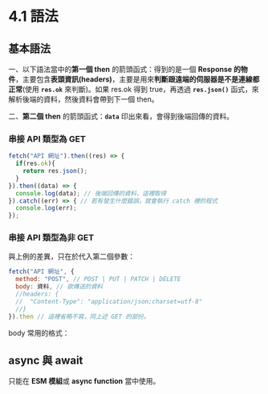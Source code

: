 # 4.1 語法

## 基本語法

一、以下語法當中的**第一個 then** 的箭頭函式：得到的是一個 **Response 的物件**，主要包含**表頭資訊(headers)**，主要是用來**判斷跟遠端的伺服器是不是連線都正常**(使用 **`res.ok`** 來判斷)。如果 res.ok 得到 true，再透過 **`res.json()`** 函式，來解析後端的資料，然後資料會帶到下一個 then。

二、**第二個 then** 的箭頭函式：**`data`** 印出來看，會得到後端回傳的資料。



### 串接 API 類型為 GET

```javascript
fetch("API 網址").then((res) => {
  if(res.ok){
    return res.json();
  }
}).then((data) => {
  console.log(data); // 後端回傳的資料，這裡取得
}).catch((err) => { // 若有發生什麼錯誤，就會執行 catch 裡的程式
  console.log(err);
});
```



### 串接 API 類型為非 GET

與上例的差異，只在於代入第二個參數：

```javascript
fetch("API 網址", {
  method: "POST", // POST | PUT | PATCH | DELETE
  body: 資料, // 欲傳送的資料
  //headers: {
  //  "Content-Type": "application/json;charset=utf-8"
  //}
}).then // 這裡省略不寫，同上述 GET 的部份。
```

body 常用的格式：



## async 與 await

只能在 **ESM 模組**或 **async function** 當中使用。



